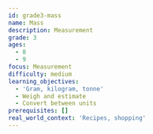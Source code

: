 ```yaml
---
id: grade3-mass
name: Mass
description: Measurement
grade: 3
ages:
  - 8
  - 9
focus: Measurement
difficulty: medium
learning_objectives:
  - 'Gram, kilogram, tonne'
  - Weigh and estimate
  - Convert between units
prerequisites: []
real_world_context: 'Recipes, shopping'
---
```

